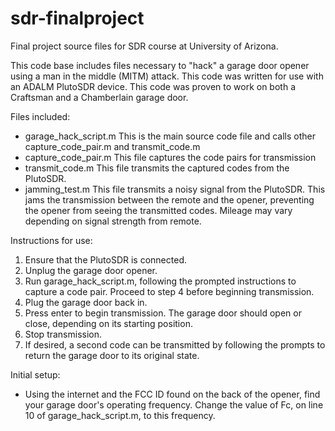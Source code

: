 # sdr-finalproject
Final project source files for SDR course at University of Arizona.

This code base includes files necessary to "hack" a garage door opener using a man in the middle (MITM) attack. This code was written for use with an ADALM PlutoSDR device. This code was proven to work on both a Craftsman and a Chamberlain garage door.


Files included:
  - garage_hack_script.m
      This is the main source code file and calls other capture_code_pair.m and transmit_code.m
  - capture_code_pair.m
      This file captures the code pairs for transmission
  - transmit_code.m
      This file transmits the captured codes from the PlutoSDR.
  - jamming_test.m
      This file transmits a noisy signal from the PlutoSDR. This jams the transmission between the remote and the opener, preventing the opener from seeing the transmitted codes. Mileage may vary depending on signal strength from remote.
      
      
Instructions for use:
1. Ensure that the PlutoSDR is connected.
2. Unplug the garage door opener.
3. Run garage_hack_script.m, following the prompted instructions to capture a code pair. Proceed to step 4 before beginning transmission.
4. Plug the garage door back in.
5. Press enter to begin transmission. The garage door should open or close, depending on its starting position.
6. Stop transmission.
7. If desired, a second code can be transmitted by following the prompts to return the garage door to its original state.


Initial setup:
  - Using the internet and the FCC ID found on the back of the opener, find your garage door's operating frequency. Change the value of Fc, on line 10 of garage_hack_script.m, to this frequency.
